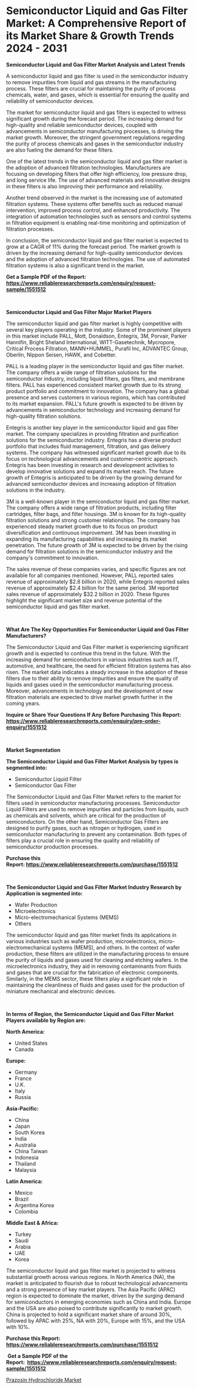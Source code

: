 <p><h1>Semiconductor Liquid and Gas Filter Market: A Comprehensive Report of its Market Share & Growth Trends 2024 - 2031</h1></p><p><strong>Semiconductor Liquid and Gas Filter Market Analysis and Latest Trends</strong></p>
<p><p>A semiconductor liquid and gas filter is used in the semiconductor industry to remove impurities from liquid and gas streams in the manufacturing process. These filters are crucial for maintaining the purity of process chemicals, water, and gases, which is essential for ensuring the quality and reliability of semiconductor devices.</p><p>The market for semiconductor liquid and gas filters is expected to witness significant growth during the forecast period. The increasing demand for high-quality and reliable semiconductor devices, coupled with advancements in semiconductor manufacturing processes, is driving the market growth. Moreover, the stringent government regulations regarding the purity of process chemicals and gases in the semiconductor industry are also fueling the demand for these filters.</p><p>One of the latest trends in the semiconductor liquid and gas filter market is the adoption of advanced filtration technologies. Manufacturers are focusing on developing filters that offer high efficiency, low pressure drop, and long service life. The use of advanced materials and innovative designs in these filters is also improving their performance and reliability.</p><p>Another trend observed in the market is the increasing use of automated filtration systems. These systems offer benefits such as reduced manual intervention, improved process control, and enhanced productivity. The integration of automation technologies such as sensors and control systems in filtration equipment is enabling real-time monitoring and optimization of filtration processes.</p><p>In conclusion, the semiconductor liquid and gas filter market is expected to grow at a CAGR of 11% during the forecast period. The market growth is driven by the increasing demand for high-quality semiconductor devices and the adoption of advanced filtration technologies. The use of automated filtration systems is also a significant trend in the market.</p></p>
<p><strong>Get a Sample PDF of the Report:&nbsp; <a href="https://www.reliableresearchreports.com/enquiry/request-sample/1551512">https://www.reliableresearchreports.com/enquiry/request-sample/1551512</a></strong></p>
<p>&nbsp;</p>
<p><strong>Semiconductor Liquid and Gas Filter Major Market Players</strong></p>
<p><p>The semiconductor liquid and gas filter market is highly competitive with several key players operating in the industry. Some of the prominent players in this market include PALL, Mott, Donaldson, Entegris, 3M, Porvair, Parker Hannifin, Bright Sheland International, WITT-Gasetechnik, Mycropore, Critical Process Filtration, MANN+HUMMEL, Purafil Inc, ADVANTEC Group, Oberlin, Nippon Seisen, HAWK, and Cobetter.</p><p>PALL is a leading player in the semiconductor liquid and gas filter market. The company offers a wide range of filtration solutions for the semiconductor industry, including liquid filters, gas filters, and membrane filters. PALL has experienced consistent market growth due to its strong product portfolio and commitment to innovation. The company has a global presence and serves customers in various regions, which has contributed to its market expansion. PALL's future growth is expected to be driven by advancements in semiconductor technology and increasing demand for high-quality filtration solutions. </p><p>Entegris is another key player in the semiconductor liquid and gas filter market. The company specializes in providing filtration and purification solutions for the semiconductor industry. Entegris has a diverse product portfolio that includes fluid management, filtration, and gas delivery systems. The company has witnessed significant market growth due to its focus on technological advancements and customer-centric approach. Entegris has been investing in research and development activities to develop innovative solutions and expand its market reach. The future growth of Entegris is anticipated to be driven by the growing demand for advanced semiconductor devices and increasing adoption of filtration solutions in the industry.</p><p>3M is a well-known player in the semiconductor liquid and gas filter market. The company offers a wide range of filtration products, including filter cartridges, filter bags, and filter housings. 3M is known for its high-quality filtration solutions and strong customer relationships. The company has experienced steady market growth due to its focus on product diversification and continuous improvement. 3M has been investing in expanding its manufacturing capabilities and increasing its market penetration. The future growth of 3M is expected to be driven by the rising demand for filtration solutions in the semiconductor industry and the company's commitment to innovation.</p><p>The sales revenue of these companies varies, and specific figures are not available for all companies mentioned. However, PALL reported sales revenue of approximately $2.8 billion in 2020, while Entegris reported sales revenue of approximately $2.4 billion for the same period. 3M reported sales revenue of approximately $32.2 billion in 2020. These figures highlight the significant market size and revenue potential of the semiconductor liquid and gas filter market.</p></p>
<p>&nbsp;</p>
<p><strong>What Are The Key Opportunities For Semiconductor Liquid and Gas Filter Manufacturers?</strong></p>
<p><p>The Semiconductor Liquid and Gas Filter market is experiencing significant growth and is expected to continue this trend in the future. With the increasing demand for semiconductors in various industries such as IT, automotive, and healthcare, the need for efficient filtration systems has also risen. The market data indicates a steady increase in the adoption of these filters due to their ability to remove impurities and ensure the quality of liquids and gases used in the semiconductor manufacturing process. Moreover, advancements in technology and the development of new filtration materials are expected to drive market growth further in the coming years.</p></p>
<p><strong>Inquire or Share Your Questions If Any Before Purchasing This Report: <a href="https://www.reliableresearchreports.com/enquiry/pre-order-enquiry/1551512">https://www.reliableresearchreports.com/enquiry/pre-order-enquiry/1551512</a></strong></p>
<p>&nbsp;</p>
<p><strong>Market Segmentation</strong></p>
<p><strong>The Semiconductor Liquid and Gas Filter Market Analysis by types is segmented into:</strong></p>
<p><ul><li>Semiconductor Liquid Filter</li><li>Semiconductor Gas Filter</li></ul></p>
<p><p>The Semiconductor Liquid and Gas Filter Market refers to the market for filters used in semiconductor manufacturing processes. Semiconductor Liquid Filters are used to remove impurities and particles from liquids, such as chemicals and solvents, which are critical for the production of semiconductors. On the other hand, Semiconductor Gas Filters are designed to purify gases, such as nitrogen or hydrogen, used in semiconductor manufacturing to prevent any contamination. Both types of filters play a crucial role in ensuring the quality and reliability of semiconductor production processes.</p></p>
<p><strong>Purchase this Report:&nbsp;<a href="https://www.reliableresearchreports.com/purchase/1551512">https://www.reliableresearchreports.com/purchase/1551512</a></strong></p>
<p>&nbsp;</p>
<p><strong>The Semiconductor Liquid and Gas Filter Market Industry Research by Application is segmented into:</strong></p>
<p><ul><li>Wafer Production</li><li>Microelectronics</li><li>Micro-electromechanical Systems (MEMS)</li><li>Others</li></ul></p>
<p><p>The semiconductor liquid and gas filter market finds its applications in various industries such as wafer production, microelectronics, micro-electromechanical systems (MEMS), and others. In the context of wafer production, these filters are utilized in the manufacturing process to ensure the purity of liquids and gases used for cleaning and etching wafers. In the microelectronics industry, they aid in removing contaminants from fluids and gases that are crucial for the fabrication of electronic components. Similarly, in the MEMS sector, these filters play a significant role in maintaining the cleanliness of fluids and gases used for the production of miniature mechanical and electronic devices.</p></p>
<p>&nbsp;</p>
<p><strong>In terms of Region, the Semiconductor Liquid and Gas Filter Market Players available by Region are:</strong></p>
<p>
    <p> <strong> North America: </strong>
        <ul>
            <li>United States</li>
            <li>Canada</li>
        </ul>
        </p> 
    <p> <strong> Europe: </strong>
        <ul>
            <li>Germany</li>
            <li>France</li>
            <li>U.K.</li>
            <li>Italy</li>
            <li>Russia</li>
        </ul>
        </p> 
    <p> <strong> Asia-Pacific: </strong>
        <ul>
            <li>China</li>
            <li>Japan</li>
            <li>South Korea</li>
            <li>India</li>
            <li>Australia</li>
            <li>China Taiwan</li>
            <li>Indonesia</li>
            <li>Thailand</li>
            <li>Malaysia</li>
        </ul>
        </p> 
    <p> <strong> Latin America: </strong>
        <ul>
            <li>Mexico</li>
            <li>Brazil</li>
            <li>Argentina Korea</li>
            <li>Colombia</li>
        </ul>
        </p> 
    <p> <strong> Middle East & Africa: </strong>
        <ul>
            <li>Turkey</li>
            <li>Saudi</li>
            <li>Arabia</li>
            <li>UAE</li>
            <li>Korea</li>
        </ul>
    </p>
    </p>
<p><p>The semiconductor liquid and gas filter market is projected to witness substantial growth across various regions. In North America (NA), the market is anticipated to flourish due to robust technological advancements and a strong presence of key market players. The Asia Pacific (APAC) region is expected to dominate the market, driven by the surging demand for semiconductors in emerging economies such as China and India. Europe and the USA are also poised to contribute significantly to market growth. China is projected to hold a significant market share of around 30%, followed by APAC with 25%, NA with 20%, Europe with 15%, and the USA with 10%.</p></p>
<p><strong>Purchase this Report: <a href="https://www.reliableresearchreports.com/purchase/1551512">https://www.reliableresearchreports.com/purchase/1551512</a></strong></p>
<p>&nbsp;<strong>Get a Sample PDF of the Report:&nbsp;&nbsp;<a href="https://www.reliableresearchreports.com/enquiry/request-sample/1551512">https://www.reliableresearchreports.com/enquiry/request-sample/1551512</a></strong></p>
<p><strong></strong></p>
<p><p><a href="https://medium.com/@santoshh992151/prazosin-hydrochloride-market-the-key-to-successful-business-strategy-forecast-till-2030-2ebeb3569696">Prazosin Hydrochloride Market</a></p></p>